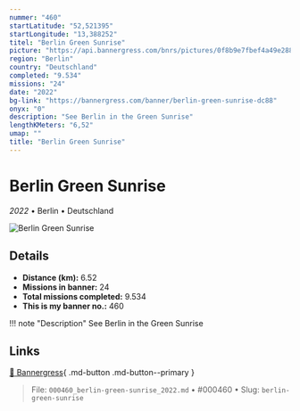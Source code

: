 ```yaml
---
nummer: "460"
startLatitude: "52,521395"
startLongitude: "13,388252"
titel: "Berlin Green Sunrise"
picture: "https://api.bannergress.com/bnrs/pictures/0f8b9e7fbef4a49e2886011f753f6d05"
region: "Berlin"
country: "Deutschland"
completed: "9.534"
missions: "24"
date: "2022"
bg-link: "https://bannergress.com/banner/berlin-green-sunrise-dc88"
onyx: "0"
description: "See Berlin in the Green Sunrise"
lengthKMeters: "6,52"
umap: ""
title: "Berlin Green Sunrise"
---
```

# Berlin Green Sunrise

*2022* • Berlin • Deutschland

![Berlin Green Sunrise](https://api.bannergress.com/bnrs/pictures/0f8b9e7fbef4a49e2886011f753f6d05)

## Details
- **Distance (km):** 6.52
- **Missions in banner:** 24
- **Total missions completed:** 9.534
- **This is my banner no.:** 460


!!! note "Description"
    See Berlin in the Green Sunrise



## Links
[🔗 Bannergress](https://bannergress.com/banner/berlin-green-sunrise-dc88){ .md-button .md-button--primary }



> File: `000460_berlin-green-sunrise_2022.md` • #000460 • Slug: `berlin-green-sunrise`
